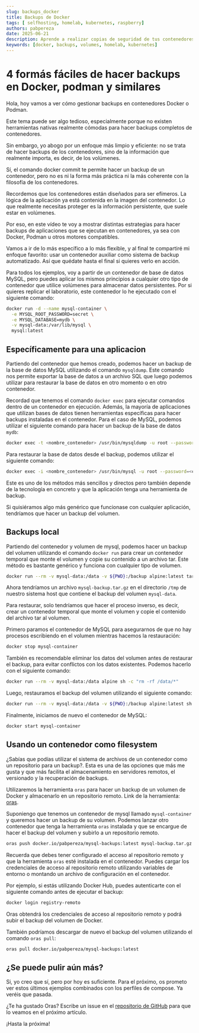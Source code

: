 ```yaml
---
slug: backups_docker
title: Backups de Docker 
tags: [ selfhosting, homelab, kubernetes, raspberry]
authors: pabpereza
date: 2025-06-21
description: Aprende a realizar copias de seguridad de tus contenedores Docker y Kubernetes, asegurando la protección de tus datos y configuraciones.
keywords: [docker, backups, volumes, homelab, kubernetes]
---
```


# 4 formás fáciles de hacer backups en Docker, podman y similares 
Hola, hoy vamos a ver cómo gestionar backups en contenedores Docker o Podman.

Este tema puede ser algo tedioso, especialmente porque no existen herramientas nativas realmente cómodas para hacer backups completos de contenedores.

Sin embargo, yo abogo por un enfoque más limpio y eficiente: no se trata de hacer backups de los contenedores, sino de la información que realmente importa, es decir, de los volúmenes.

Sí, el comando docker commit te permite hacer un backup de un contenedor, pero no es ni la forma más práctica ni la más coherente con la filosofía de los contenedores.

Recordemos que los contenedores están diseñados para ser efímeros. La lógica de la aplicación ya está contenida en la imagen del contenedor. Lo que realmente necesitas proteger es la información persistente, que suele estar en volúmenes.

Por eso, en este vídeo te voy a mostrar distintas estrategias para hacer backups de aplicaciones que se ejecutan en contenedores, ya sea con Docker, Podman u otros motores compatibles.

Vamos a ir de lo más específico a lo más flexible, y al final te compartiré mi enfoque favorito: usar un contenedor auxiliar como sistema de backup automatizado. Así que quédate hasta el final si quieres verlo en acción.


Para todos los ejemplos, voy a partir de un contenedor de base de datos MySQL, pero puedes aplicar los mismos principios a cualquier otro tipo de contenedor que utilice volúmenes para almacenar datos persistentes. Por si quieres replicar el laboratorio, este contenedor lo he ejecutado con el siguiente comando:
```bash
docker run -d --name mysql-container \
  -e MYSQL_ROOT_PASSWORD=secret \
  -e MYSQL_DATABASE=mydb \
  -v mysql-data:/var/lib/mysql \
  mysql:latest
```

## Específicamente para una aplicacion
Partiendo del contenedor que hemos creado, podemos hacer un backup de la base de datos MySQL utilizando el comando `mysqldump`. Este comando nos permite exportar la base de datos a un archivo SQL que luego podemos utilizar para restaurar la base de datos en otro momento o en otro contenedor. 

Recordad que tenemos el comando `docker exec` para ejecutar comandos dentro de un contenedor en ejecución. Además, la mayoría de aplicaciones que utilizan bases de datos tienen herramientas específicas para hacer backups instaladas en el contenedor. Para el caso de MySQL, podemos utilizar el siguiente comando para hacer un backup de la base de datos `mydb`:
```bash
docker exec -t <nombre_contenedor> /usr/bin/mysqldump -u root --password=<contraseña> <nombre_base_datos> > backup.sql
```
Para restaurar la base de datos desde el backup, podemos utilizar el siguiente comando:
```bash
docker exec -i <nombre_contenedor> /usr/bin/mysql -u root --password=<contraseña> <nombre_base_datos> < backup.sql
```

Este es uno de los métodos más sencillos y directos pero también depende de la tecnología en concreto y que la aplicación tenga una herramienta de backup.

Si quisiéramos algo más genérico que funcionase con cualquier aplicación, tendríamos que hacer un backup del volumen.


## Backups local
Partiendo del contenedor y volumen de mysql, podemos hacer un backup del volumen utilizando el comando `docker run` para crear un contenedor temporal que monte el volumen y copie su contenido a un archivo tar. Este método es bastante genérico y funciona con cualquier tipo de volumen.

```bash
docker run --rm -v mysql-data:/data -v ${PWD}:/backup alpine:latest tar czf /backup/mysql-backup.tar.gz -C /data .
```

Ahora tendríamos un archivo `mysql-backup.tar.gz` en el directorio `/tmp` de nuestro sistema host que contiene el backup del volumen `mysql-data`.

Para restaurar, solo tendríamos que hacer el proceso inverso, es decir, crear un contenedor temporal que monte el volumen y copie el contenido del archivo tar al volumen. 

Primero paramos el contenedor de MySQL para asegurarnos de que no hay procesos escribiendo en el volumen mientras hacemos la restauración:
```bash
docker stop mysql-container
```

También es recomendable eliminar los datos del volumen antes de restaurar el backup, para evitar conflictos con los datos existentes. Podemos hacerlo con el siguiente comando:
```bash
docker run --rm -v mysql-data:/data alpine sh -c "rm -rf /data/*"
```

Luego, restauramos el backup del volumen utilizando el siguiente comando:
```bash
docker run --rm -v mysql-data:/data -v ${PWD}:/backup alpine:latest sh -c "cd /data && tar xzf /backup/mysql-backup.tar.gz"
```

Finalmente, iniciamos de nuevo el contenedor de MySQL:
```bash
docker start mysql-container
```


## Usando un contenedor como filesystem 
¿Sabías que podías utilizar el sistema de archivos de un contenedor como un repositorio para un backup?. Esta es una de las opciones que más me gusta y que más facilita el almacenamiento en servidores remotos, el versionado y la recuperación de backups.

Utilizaremos la herramienta `oras` para hacer un backup de un volumen de Docker y almacenarlo en un repositorio remoto. Link de la herramienta: [oras](https://oras.land/). 

Suponiengo que tenemos un contenedor de mysql llamado `mysql-container` y queremos hacer un backup de su volumen. Podemos lanzar otro contenedor que tenga la herramienta `oras` instalada y que se encargue de hacer el backup del volumen y subirlo a un repositorio remoto.
```bash
oras push docker.io/pabpereza/mysql-backups:latest mysql-backup.tar.gz
```

Recuerda que debes tener configurado el acceso al repositorio remoto y que la herramienta `oras` esté instalada en el contenedor. Puedes cargar los credenciales de acceso al repositorio remoto utilizando variables de entorno o montando un archivo de configuración en el contenedor.

Por ejemplo, si estás utilizando Docker Hub, puedes autenticarte con el siguiente comando antes de ejecutar el backup:
```bash
docker login registry-remoto
``` 

Oras obtendrá los credenciales de acceso al repositorio remoto y podrá subir el backup del volumen de Docker.


También podríamos descargar de nuevo el backup del volumen utilizando el comando `oras pull`:
```bash
oras pull docker.io/pabpereza/mysql-backups:latest
```

## ¿Se puede pulir aún más?
Si, yo creo que sí, pero por hoy es suficiente. Para el próximo, os prometo ver estos últimos ejemplos combinados con los perfiles de compose. Ya veréis que pasada.

¿Te ha gustado Oras? Escribe un issue en el [repositorio de GitHub](https://github.com/pabpereza/pabpereza/issues) para que lo veamos en el próximo artículo.

¡Hasta la próxima!




